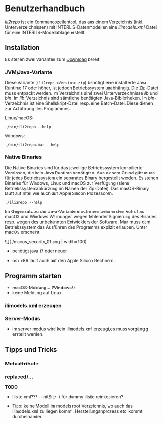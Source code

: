 # Benutzerhandbuch

_Ili2repo_ ist ein Kommandozeilentool, das aus einem Verzeichnis (inkl. Unterverzeichnissen) mit INTERLIS-Datenmodellen eine _ilimodels.xml_-Datei für eine INTERLIS-Modellablage erstellt.

## Installation

Es stehen zwei Varianten zum [Download](https://github.com/edigonzales/ili2repo/releases/latest) bereit:

### JVM/Java-Variante

Diese Variante (`ili2repo-<Version>.zip`) benötigt eine installierte Java Runtime 17 oder höher, ist jedoch Betriebssystem unabhängig. Die Zip-Datei muss entpackt werden. Im Verzeichnis sind zwei Unterverzeichnisse _lib_ und _bin_. Im _lib_-Verzeichnis sind sämtliche benötigten Java-Bibliotheken. Im _bin_-Verzeichnis ist eine Shellskript-Datei resp. eine Batch-Datei. Diese dienen zur Auführung des Programmes.

Linux/macOS:

```
./bin/ili2repo --help
```

Windows:

```
./bin/ili2repo.bat --help
```

### Native Binaries

Die Native Binaries sind für das jeweilige Betriebssystem kompilierte Versionen, die kein Java Runtime benötigten. Aus diesem Grund gibt muss für jedes Betriebssystem ein separates Binary hergestellt werden. Es stehen Binaries für Windows, Linux und macOS zur Verfügung (siehe Betriebssystemabkürzung im Namen der Zip-Datei). Das macOS-Binary läuft auf Intel wie auch auf Apple Silicon Prozessoren. 

```
./ili2repo --help
```

Im Gegensatz zu der Java-Variante erscheinen beim ersten Aufruf auf macOS und Windows Warnungen wegen fehlender Signierung des Binaries resp. wegen des unbekannten Entwicklers der Software. Man muss dem Betriebssystem das Ausführen des Programms explizit erlauben. Unter macOS erscheint 

![](./macos_security_01.png | width=100)



- benötigt java 17 oder neuer

- osx x86 läuft auch auf den Apple Silicon Rechnern.

## Programm starten

- macOS-Meldung... (Windows?)
- keine Meldung auf Linux

### ilimodels.xml erzeugen


### Server-Modus
- im server modus wird kein ilimodels.xml erzeugt,es muss vorgängig erstellt werden.

## Tipps und Tricks

### Metaattribute

### replaced/...


**TODO**:
- ilisite.xml??? --initSite -i für dummy ilisite reinkopieren?


- Tipp: keine Modell im models root Verzeichnis, wo auch das ilimodels.xml zu liegen kommt. Herstellungsnprozess etc. kommt durcheinander.